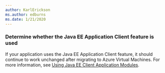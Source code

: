 ```yaml
---
author: KarlErickson
ms.author: edburns
ms.date: 1/21/2020
---
```


### Determine whether the Java EE Application Client feature is used

If your application uses the Java EE Application Client feature, it should continue to work unchanged after migrating to Azure Virtual Machines. For more information, see [Using Java EE Client Application Modules](https://docs.oracle.com/en/middleware/fusion-middleware/weblogic-server/12.2.1.4/saclt/modules.html).
